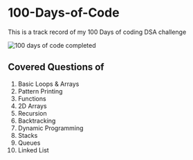 # 100-Days-of-Code
This is a track record of my 100 Days of coding DSA challenge

![100 days of code completed](https://user-images.githubusercontent.com/68680026/142038917-29079f1b-3cd8-41b9-a957-b1c48c2d5241.png)


## Covered Questions of  
1. Basic Loops & Arrays  
2. Pattern Printing  
3. Functions
4. 2D Arrays  
5. Recursion  
6. Backtracking  
7. Dynamic Programming  
8. Stacks  
9. Queues  
10. Linked List  
